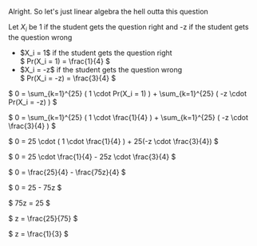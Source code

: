 Alright. So let's just linear algebra the hell outta this question

Let $X_i$ be 1 if the student gets the question right and -z if the student gets the question wrong

<ul>
    <li> $X_i = 1$ if the student gets the question right <br/> 
    $ Pr(X_i = 1) = \frac{1}{4} $
    <li> $X_i = -z$ if the student gets the question wrong <br/> 
    $ Pr(X_i = -z) = \frac{3}{4} $
</ul>

$ 0 = \sum\_{k=1}^{25} ( 1 \cdot Pr(X_i = 1) ) + \sum\_{k=1}^{25} ( -z \cdot Pr(X_i = -z) ) $

$ 0 = \sum\_{k=1}^{25} ( 1 \cdot \frac{1}{4} ) + \sum\_{k=1}^{25} ( -z \cdot \frac{3}{4} ) $

$ 0 = 25 \cdot ( 1 \cdot \frac{1}{4} ) + 25(-z \cdot \frac{3}{4}) $

$ 0 = 25 \cdot \frac{1}{4} - 25z \cdot \frac{3}{4} $

$ 0 = \frac{25}{4} - \frac{75z}{4} $

$ 0 = 25 - 75z $

$ 75z = 25 $

$ z = \frac{25}{75} $

$ z = \frac{1}{3} $
